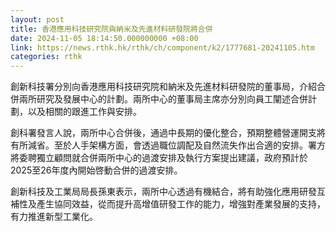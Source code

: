 ```yaml
---
layout: post
title: 香港應用科技研究院與納米及先進材料研發院將合併
date: 2024-11-05 18:14:50.000000000 +08:00
link: https://news.rthk.hk/rthk/ch/component/k2/1777681-20241105.htm
categories: rthk
---
```


創新科技署分別向香港應用科技研究院和納米及先進材料研發院的董事局，介紹合併兩所研究及發展中心的計劃。兩所中心的董事局主席亦分別向員工闡述合併計劃，以及相關的跟進工作與安排。

創科署發言人說，兩所中心合併後，通過中長期的優化整合，預期整體營運開支將有所減省。至於人手架構方面，會透過職位調配及自然流失作出合適的安排。署方將委聘獨立顧問就合併兩所中心的過渡安排及執行方案提出建議，政府預計於2025至26年度內開始啓動合併的過渡安排。

創新科技及工業局局長孫東表示，兩所中心透過有機結合，將有助強化應用研發互補性及產生協同效益，從而提升高增值研發工作的能力，增強對產業發展的支持，有力推進新型工業化。
